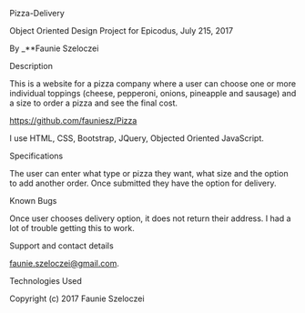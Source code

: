 Pizza-Delivery

Object Oriented Design Project for Epicodus, July 215, 2017

By _**Faunie Szeloczei

Description

This is a website for a pizza company where a user can choose one or more individual toppings (cheese, pepperoni, onions, pineapple and sausage) and a size to order a pizza and see the final cost.

https://github.com/fauniesz/Pizza

I use HTML, CSS, Bootstrap, JQuery, Objected Oriented JavaScript.

Specifications

The user can enter what type or pizza they want, what size and the option to add another order. Once submitted they have the option for delivery.

Known Bugs

Once user chooses delivery option, it does not return their address. I had a lot of trouble getting this to work.

Support and contact details

faunie.szeloczei@gmail.com.

Technologies Used


Copyright (c) 2017 Faunie Szeloczei
